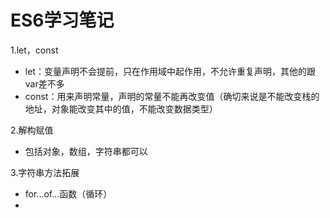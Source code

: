 # ES6学习笔记

 1.let，const 

- let：变量声明不会提前，只在作用域中起作用，不允许重复声明，其他的跟var差不多
- const：用来声明常量，声明的常量不能再改变值（确切来说是不能改变栈的地址，对象能改变其中的值，不能改变数据类型）

2.解构赋值

- 包括对象，数组，字符串都可以

3.字符串方法拓展

- for...of...函数（循环）
- 

